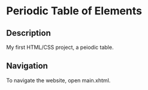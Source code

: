 # Periodic Table of Elements

## Description

My first HTML/CSS project, a peiodic table.

## Navigation

To navigate the website, open main.xhtml.
